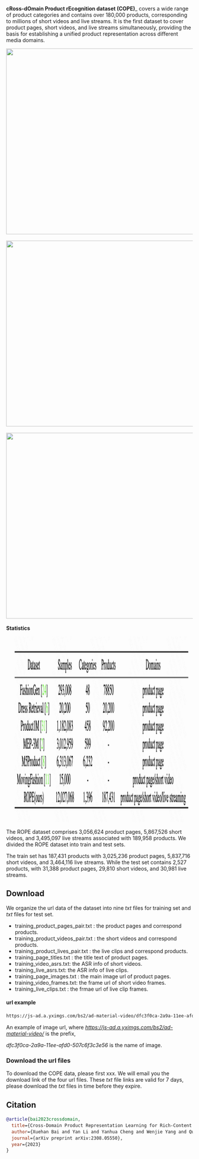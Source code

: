 __cRoss-dOmain Product rEcognition dataset (COPE)___ covers a wide range of product categories and contains over 180,000 products, corresponding to millions of short videos and live streams. It is the first dataset to cover product pages, short videos, and live streams simultaneously, providing the basis for establishing a unified product representation across different media domains.

<p align="center">
  <img width="800" height="500" src="./_images/product_pages.jpg">
</p>

<p align="center">
  <img width="800" height="500" src="./_images/short_videos.jpg">
</p>

<p align="center">
  <img width="800" height="500" src="./_images/live_clips.jpg">
</p>

__Statistics__

<p align="center">
  <img width="800" height="500" src="./_images/statistics.jpg">
</p>
  
The ROPE dataset comprises 3,056,624 product pages, 5,867,526 short videos, and 3,495,097 live streams associated with 189,958 products. We divided the ROPE dataset into train and test sets. 

The train set has 187,431 products with 3,025,236 product pages, 5,837,716 short videos, and 3,464,116 live streams. While the test set contains 2,527 products, with 31,388 product pages, 29,810 short videos, and 30,981 live streams.


## Download 
We organize the url data of the dataset into nine *txt* files for training set and *txt* files for test set. 
- training_product_pages_pair.txt : the product pages and correspond products.
- training_product_videos_pair.txt : the short videos and correspond products.
- training_product_lives_pair.txt : the live clips and correspond products.
- training_page_titles.txt : the title text of product pages.
- training_video_asrs.txt: the ASR info of short videos.
- training_live_asrs.txt: the ASR info of live clips.
- training_page_images.txt : the main image url of product pages.
- training_video_frames.txt: the frame url of short video frames.
- training_live_clips.txt : the frmae url of live clip frames. 


#### url example
```bash
https://js-ad.a.yximgs.com/bs2/ad-material-video/dfc3f0ca-2a9a-11ee-afd0-507c6f3c3e56.jpg
```
An example of image url, where *https://js-ad.a.yximgs.com/bs2/ad-material-video/* is the prefix, 

*dfc3f0ca-2a9a-11ee-afd0-507c6f3c3e56* is the name of image.





### Download the url files
To download the COPE data, please first xxx.
We will email you the download link of the four url files. These *txt* file links are valid for 7 days, please download the *txt* files in time before they expire.


 
## Citation

```bibtex
@article{bai2023crossdomain,
  title={Cross-Domain Product Representation Learning for Rich-Content E-Commerce},
  author={Xuehan Bai and Yan Li and Yanhua Cheng and Wenjie Yang and Quan Chen and Han Li},
  journal={arXiv preprint arXiv:2308.05550},
  year={2023}
}
```